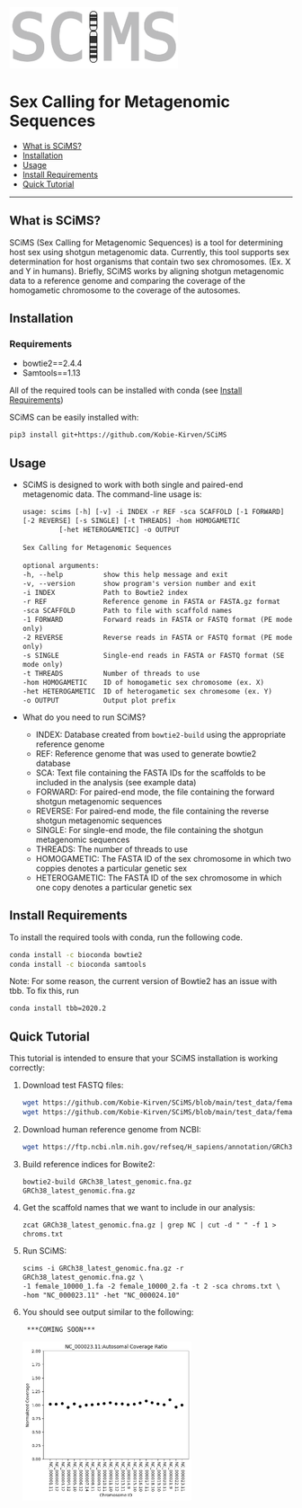 
<img src="https://github.com/Kobie-Kirven/SCiMS/blob/main/docs/_static/logo.png" width="300">
<h1>Sex Calling for Metagenomic Sequences</h1>

- [What is SCiMS?](#What-is-SCiMS?)
- [Installation](#Installation)
- [Usage](#Usage)
- [Install Requirements](#Install-Requirements)
- [Quick Tutorial](#Quick-Tutorial)
---
## What is SCiMS?
SCiMS (Sex Calling for Metagenomic Sequences) is a tool for determining 
host sex using shotgun metagenomic data. Currently, this tool supports sex
determination for host organisms that contain two sex chromosomes.
(Ex. X and Y in humans). Briefly, SCiMS works by aligning shotgun metagenomic
data to a reference genome and comparing the coverage of the homogametic chromosome
to the coverage of the autosomes. 
## Installation

### Requirements
- bowtie2==2.4.4
- Samtools==1.13

All of the required tools can be installed with conda (see [Install Requirements](#Install-Requirements))

SCiMS can be easily installed with:
```bash
pip3 install git+https://github.com/Kobie-Kirven/SCiMS
```
## Usage

- SCiMS is designed to work with both single and paired-end metagenomic data. The command-line usage is:
    ```
    usage: scims [-h] [-v] -i INDEX -r REF -sca SCAFFOLD [-1 FORWARD] [-2 REVERSE] [-s SINGLE] [-t THREADS] -hom HOMOGAMETIC
             [-het HETEROGAMETIC] -o OUTPUT

  Sex Calling for Metagenomic Sequences
  
  optional arguments:
    -h, --help          show this help message and exit
    -v, --version       show program's version number and exit
    -i INDEX            Path to Bowtie2 index
    -r REF              Reference genome in FASTA or FASTA.gz format
    -sca SCAFFOLD       Path to file with scaffold names
    -1 FORWARD          Forward reads in FASTA or FASTQ format (PE mode only)
    -2 REVERSE          Reverse reads in FASTA or FASTQ format (PE mode only)
    -s SINGLE           Single-end reads in FASTA or FASTQ format (SE mode only)
    -t THREADS          Number of threads to use
    -hom HOMOGAMETIC    ID of homogametic sex chromosome (ex. X)
    -het HETEROGAMETIC  ID of heterogametic sex chromesome (ex. Y)
    -o OUTPUT           Output plot prefix
    ```

- What do you need to run SCiMS?
  - INDEX: Database created from ```bowtie2-build``` using the appropriate reference genome
  - REF: Reference genome that was used to generate bowtie2 database
  - SCA: Text file containing the FASTA IDs for the scaffolds to be included in the analysis (see example data)
  - FORWARD: For paired-end mode, the file containing the forward shotgun metagenomic sequences
  - REVERSE: For paired-end mode, the file containing the reverse shotgun metagenomic sequences
  - SINGLE: For single-end mode, the file containing the shotgun metagenomic sequences
  - THREADS: The number of threads to use
  - HOMOGAMETIC: The FASTA ID of the sex chromosome in which two coppies denotes a particular genetic sex
  - HETEROGAMETIC: The FASTA ID of the sex chromosome in which one copy denotes a particular genetic sex
## Install Requirements
To install the required tools with conda, run the following code. 
```bash
conda install -c bioconda bowtie2
conda install -c bioconda samtools
```
Note: For some reason, the current version of Bowtie2 has an issue with tbb. To fix this, 
run 
```bash
conda install tbb=2020.2
```
## Quick Tutorial
This tutorial is intended to ensure that your SCiMS installation is working correctly:

1. Download test FASTQ files:
   ```bash
   wget https://github.com/Kobie-Kirven/SCiMS/blob/main/test_data/female_10000_1.fa
   wget https://github.com/Kobie-Kirven/SCiMS/blob/main/test_data/female_10000_2.fa
   ```
2. Download human reference genome from NCBI:
   ```bash
   wget https://ftp.ncbi.nlm.nih.gov/refseq/H_sapiens/annotation/GRCh38_latest/refseq_identifiers/GRCh38_latest_genomic.fna.gz
   ```
3. Build reference indices for Bowite2:
   ```text
   bowtie2-build GRCh38_latest_genomic.fna.gz GRCh38_latest_genomic.fna.gz
   ```
4. Get the scaffold names that we want to include in our analysis:
    ```
   zcat GRCh38_latest_genomic.fna.gz | grep NC | cut -d " " -f 1 > chroms.txt
   ```
5. Run SCiMS:
   ```text
   scims -i GRCh38_latest_genomic.fna.gz -r GRCh38_latest_genomic.fna.gz \
   -1 female_10000_1.fa -2 female_10000_2.fa -t 2 -sca chroms.txt \
   -hom "NC_000023.11" -het "NC_000024.10"
   ```
6. You should see output similar to the following:
   ```text
    ***COMING SOON***
   ```
   <img src="https://github.com/Kobie-Kirven/SCiMS/blob/main/docs/_static/female.png" width="300">